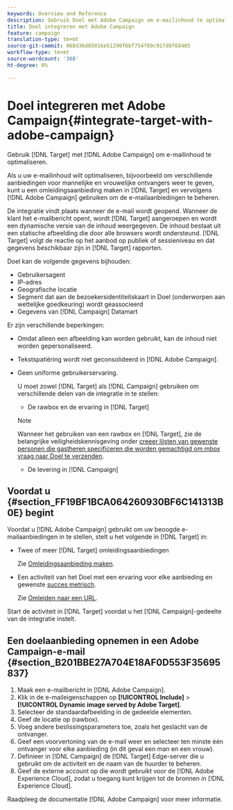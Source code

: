 ```yaml
---
keywords: Overview and Reference
description: Gebruik Doel met Adobe Campaign om e-mailinhoud te optimaliseren.
title: Doel integreren met Adobe Campaign
feature: campaign
translation-type: tm+mt
source-git-commit: 968d36d65016e51290f6bf754f69c91fd8f68405
workflow-type: tm+mt
source-wordcount: '368'
ht-degree: 0%

---
```



# Doel integreren met Adobe Campaign{#integrate-target-with-adobe-campaign}

Gebruik [!DNL Target] met [!DNL Adobe Campaign] om e-mailinhoud te optimaliseren.

Als u uw e-mailinhoud wilt optimaliseren, bijvoorbeeld om verschillende aanbiedingen voor mannelijke en vrouwelijke ontvangers weer te geven, kunt u een omleidingsaanbieding maken in [!DNL Target] en vervolgens [!DNL Adobe Campaign] gebruiken om de e-mailaanbiedingen te beheren.

De integratie vindt plaats wanneer de e-mail wordt geopend. Wanneer de klant het e-mailbericht opent, wordt [!DNL Target] aangeroepen en wordt een dynamische versie van de inhoud weergegeven. De inhoud bestaat uit een statische afbeelding die door alle browsers wordt ondersteund. [!DNL Target] volgt de reactie op het aanbod op publiek of sessieniveau en dat gegevens beschikbaar zijn in  [!DNL Target] rapporten.

Doel kan de volgende gegevens bijhouden:

* Gebruikersagent
* IP-adres
* Geografische locatie
* Segment dat aan de bezoekersidentiteitskaart in Doel (onderworpen aan wettelijke goedkeuring) wordt geassocieerd
* Gegevens van [!DNL Campaign] Datamart

Er zijn verschillende beperkingen:

* Omdat alleen een afbeelding kan worden gebruikt, kan de inhoud niet worden gepersonaliseerd.
* Tekstspatiëring wordt niet geconsolideerd in [!DNL Adobe Campaign].
* Geen uniforme gebruikerservaring.

   U moet zowel [!DNL Target] als [!DNL Campaign] gebruiken om verschillende delen van de integratie in te stellen:

   * De rawbox en de ervaring in [!DNL Target]
   >[!NOTE]
   >
   >Wanneer het gebruiken van een rawbox en [!DNL Target], zie de belangrijke veiligheidskennisgeving onder [creeer lijsten van gewenste personen die gastheren specificeren die worden gemachtigd om mbox vraag naar Doel te verzenden](/help/administrating-target/hosts.md#allowlist).

   * De levering in [!DNL Campaign]



## Voordat u {#section_FF19BF1BCA064260930BF6C141313B0E} begint

Voordat u [!DNL Adobe Campaign] gebruikt om uw beoogde e-mailaanbiedingen in te stellen, stelt u het volgende in [!DNL Target] in:

* Twee of meer [!DNL Target] omleidingsaanbiedingen

   Zie [Omleidingsaanbieding maken](/help/c-experiences/c-manage-content/offer-redirect.md).
* Een activiteit van het Doel met een ervaring voor elke aanbieding en gewenste [succes metrisch](/help/c-activities/r-success-metrics/success-metrics.md).

   Zie [Omleiden naar een URL](/help/c-experiences/c-visual-experience-composer/redirect-offer.md).

Start de activiteit in [!DNL Target] voordat u het [!DNL Campaign]-gedeelte van de integratie instelt.

## Een doelaanbieding opnemen in een Adobe Campaign-e-mail {#section_B201BBE27A704E18AF0D553F35695837}

1. Maak een e-mailbericht in [!DNL Adobe Campaign].
1. Klik in de e-maileigenschappen op **[!UICONTROL Include]** > **[!UICONTROL Dynamic image served by Adobe Target]**.
1. Selecteer de standaardafbeelding in de gedeelde elementen.
1. Geef de locatie op (rawbox).
1. Voeg andere beslissingsparameters toe, zoals het geslacht van de ontvanger.
1. Geef een voorvertoning van de e-mail weer en selecteer ten minste één ontvanger voor elke aanbieding (in dit geval een man en een vrouw).
1. Definieer in [!DNL Campaign] de [!DNL Target] Edge-server die u gebruikt om de activiteit en de naam van de huurder te beheren.
1. Geef de externe account op die wordt gebruikt voor de [!DNL Adobe Experience Cloud], zodat u toegang kunt krijgen tot de bronnen in [!DNL Experience Cloud].

Raadpleeg de documentatie [!DNL Adobe Campaign] voor meer informatie.
